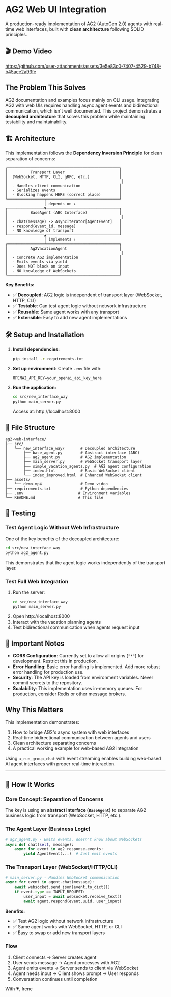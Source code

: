 # AG2 Web UI Integration

A production-ready implementation of AG2 (AutoGen 2.0) agents with real-time web interfaces, built with **clean architecture** following SOLID principles.

## 🎬 Demo Video

https://github.com/user-attachments/assets/3e5e83c0-7407-4529-b748-b45aee2a93fe

## The Problem This Solves

AG2 documentation and examples focus mainly on CLI usage. Integrating AG2 with web UIs requires handling async agent events and bidirectional communication, which isn't well documented. This project demonstrates a **decoupled architecture** that solves this problem while maintaining testability and maintainability.

## 🏗️ Architecture

This implementation follows the **Dependency Inversion Principle** for clean separation of concerns:

```
┌─────────────────────────────────────────────────┐
│          Transport Layer                        │
│  (WebSocket, HTTP, CLI, gRPC, etc.)             │
│                                                  │
│  - Handles client communication                 │
│  - Serializes events                            │
│  - Blocking happens HERE (correct place)        │
└────────────────┬────────────────────────────────┘
                 │ depends on ↓
┌────────────────▼────────────────────────────────┐
│          BaseAgent (ABC Interface)              │
│                                                  │
│  - chat(message) -> AsyncIterator[AgentEvent]   │
│  - respond(event_id, message)                   │
│  - NO knowledge of transport                    │
└────────────────▲────────────────────────────────┘
                 │ implements ↑
┌────────────────┴────────────────────────────────┐
│          Ag2VacationAgent                       │
│                                                  │
│  - Concrete AG2 implementation                  │
│  - Emits events via yield                       │
│  - Does NOT block on input                      │
│  - NO knowledge of WebSockets                   │
└─────────────────────────────────────────────────┘
```

**Key Benefits:**
- ✅ **Decoupled**: AG2 logic is independent of transport layer (WebSocket, HTTP, CLI)
- ✅ **Testable**: Can test agent logic without network infrastructure
- ✅ **Reusable**: Same agent works with any transport
- ✅ **Extensible**: Easy to add new agent implementations

## 🛠️ Setup and Installation

1. **Install dependencies:**
   ```bash
   pip install -r requirements.txt
   ```

2. **Set up environment:**
   Create `.env` file with:
   ```
   OPENAI_API_KEY=your_openai_api_key_here
   ```

3. **Run the application:**
   ```bash
   cd src/new_interface_way
   python main_server.py
   ```
   Access at: http://localhost:8000

## 📁 File Structure

```
ag2-web-interface/
├── src/
│   └── new_interface_way/       # Decoupled architecture
│       ├── base_agent.py        # Abstract interface (ABC)
│       ├── ag2_agent.py         # AG2 implementation
│       ├── main_server.py       # WebSocket transport layer
│       ├── simple_vacation_agents.py  # AG2 agent configuration
│       ├── index.html           # Basic WebSocket client
│       └── index_improved.html  # Enhanced WebSocket client
├── assets/
│   └── demo.mp4                 # Demo video
├── requirements.txt             # Python dependencies
├── .env                        # Environment variables
└── README.md                   # This file
```

## 🧪 Testing

### Test Agent Logic Without Web Infrastructure

One of the key benefits of the decoupled architecture:

```bash
cd src/new_interface_way
python ag2_agent.py
```

This demonstrates that the agent logic works independently of the transport layer.

### Test Full Web Integration

1. Run the server:
   ```bash
   cd src/new_interface_way
   python main_server.py
   ```
2. Open http://localhost:8000
3. Interact with the vacation planning agents
4. Test bidirectional communication when agents request input

## 🚨 Important Notes

- **CORS Configuration**: Currently set to allow all origins (`"*"`) for development. Restrict this in production.
- **Error Handling**: Basic error handling is implemented. Add more robust error handling for production use.
- **Security**: The API key is loaded from environment variables. Never commit secrets to the repository.
- **Scalability**: This implementation uses in-memory queues. For production, consider Redis or other message brokers.

## Why This Matters

This implementation demonstrates:
1. How to bridge AG2's async system with web interfaces
2. Real-time bidirectional communication between agents and users
3. Clean architecture separating concerns
4. A practical working example for web-based AG2 integration

Using `a_run_group_chat` with event streaming enables building web-based AI agent interfaces with proper real-time interaction.

---

## 📖 How It Works

### Core Concept: Separation of Concerns

The key is using an **abstract interface (`BaseAgent`)** to separate AG2 business logic from transport (WebSocket, HTTP, etc.).

### The Agent Layer (Business Logic)

```python
# ag2_agent.py - Emits events, doesn't know about WebSockets
async def chat(self, message):
    async for event in ag2_response.events:
        yield AgentEvent(...)  # Just emit events
```

### The Transport Layer (WebSocket/HTTP/CLI)

```python
# main_server.py - Handles WebSocket communication
async for event in agent.chat(message):
    await websocket.send_json(event.to_dict())
    if event.type == INPUT_REQUEST:
        user_input = await websocket.receive_text()
        await agent.respond(event.uuid, user_input)
```

**Benefits:**
- ✅ Test AG2 logic without network infrastructure
- ✅ Same agent works with WebSocket, HTTP, or CLI
- ✅ Easy to swap or add new transport layers

### Flow

1. Client connects → Server creates agent
2. User sends message → Agent processes with AG2
3. Agent emits events → Server sends to client via WebSocket
4. Agent needs input → Client shows prompt → User responds
5. Conversation continues until completion



With 💗, Irene
